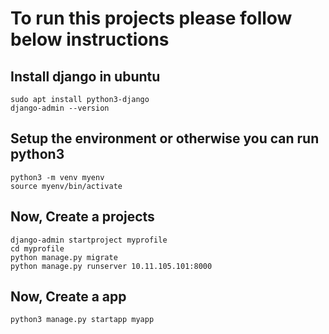 # To run this projects please follow below instructions

## Install django in ubuntu
```
sudo apt install python3-django
django-admin --version
```

## Setup the environment or otherwise you can run python3
```
python3 -m venv myenv
source myenv/bin/activate
```

## Now, Create a projects

```
django-admin startproject myprofile
cd myprofile
python manage.py migrate 
python manage.py runserver 10.11.105.101:8000
```
## Now, Create a app 

```
python3 manage.py startapp myapp
```

